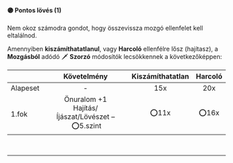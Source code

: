 #### 🟣 Pontos lövés (1)

Nem okoz számodra gondot, hogy összevissza mozgó ellenfelet kell eltalálnod.

Amennyiben **kiszámíthatatlanul**, vagy **Harcoló** ellenfélre lősz (hajítasz), a **Mozgásból** adódó 🗡️ **Szorzó** módosítók lecsökkennek a következőképpen:

| |  Követelmény | Kiszámíthatatlan  | Harcoló |
| :----------- | :-----------: | :-----------: | :-----------: |
| Alapeset| - | 15x | 20x |
| 1.fok | Önuralom +1<br />Hajítás/Íjászat/Lövészet&nbsp;–&nbsp;⭕5.szint | ⭕11x | ⭕16x |

<br />

---
